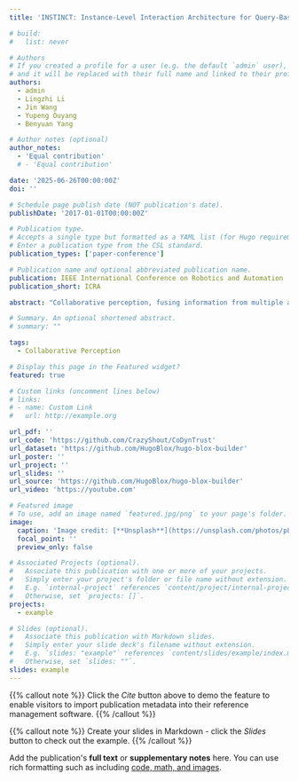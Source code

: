 ```yaml
---
title: 'INSTINCT: Instance-Level Interaction Architecture for Query-Based Collaborative Perception'

# build:
#   list: never

# Authors
# If you created a profile for a user (e.g. the default `admin` user), write the username (folder name) here
# and it will be replaced with their full name and linked to their profile.
authors:
  - admin
  - Lingzhi Li
  - Jin Wang
  - Yupeng Ouyang
  - Benyuan Yang

# Author notes (optional)
author_notes:
  - 'Equal contribution'
  # - 'Equal contribution'

date: '2025-06-26T00:00:00Z'
doi: ''

# Schedule page publish date (NOT publication's date).
publishDate: '2017-01-01T00:00:00Z'

# Publication type.
# Accepts a single type but formatted as a YAML list (for Hugo requirements).
# Enter a publication type from the CSL standard.
publication_types: ['paper-conference']

# Publication name and optional abbreviated publication name.
publication: IEEE International Conference on Robotics and Automation
publication_short: ICRA

abstract: "Collaborative perception, fusing information from multiple agents, can extend perception range so as to improve perception performance. However, temporal asynchrony in real-world environments, caused by communication delays, clock misalignment, or sampling configuration differences, can lead to information mismatches. If this is not well handled, then the collaborative performance is patchy, and what's worse safety accidents may occur. To tackle this challenge, we propose CoDynTrust, an uncertainty-encoded asynchronous fusion perception framework that is robust to the information mismatches caused by temporal asynchrony. CoDynTrust generates dynamic feature trust modulus (DFTM) for each region of interest by modeling aleatoric and epistemic uncertainty as well as selectively suppressing or retaining single-vehicle features, thereby mitigating information mismatches. We then design a multi-scale fusion module to handle multi-scale feature maps processed by DFTM. Compared to existing works that also consider asynchronous collaborative perception, CoDynTrust combats various low-quality information in temporally asynchronous scenarios and allows uncertainty to be propagated to downstream tasks such as planning and control. Experimental results demonstrate that CoDynTrust significantly reduces performance degradation caused by temporal asynchrony across multiple datasets, achieving state-of-the-art detection performance even with temporal asynchrony. The code is available at https://github.com/CrazyShout/CoDynTrust."

# Summary. An optional shortened abstract.
# summary: ""

tags:
  - Collaborative Perception

# Display this page in the Featured widget?
featured: true

# Custom links (uncomment lines below)
# links:
# - name: Custom Link
#   url: http://example.org

url_pdf: ''
url_code: 'https://github.com/CrazyShout/CoDynTrust'
url_dataset: 'https://github.com/HugoBlox/hugo-blox-builder'
url_poster: ''
url_project: ''
url_slides: ''
url_source: 'https://github.com/HugoBlox/hugo-blox-builder'
url_video: 'https://youtube.com'

# Featured image
# To use, add an image named `featured.jpg/png` to your page's folder.
image:
  caption: 'Image credit: [**Unsplash**](https://unsplash.com/photos/pLCdAaMFLTE)'
  focal_point: ''
  preview_only: false

# Associated Projects (optional).
#   Associate this publication with one or more of your projects.
#   Simply enter your project's folder or file name without extension.
#   E.g. `internal-project` references `content/project/internal-project/index.md`.
#   Otherwise, set `projects: []`.
projects:
  - example

# Slides (optional).
#   Associate this publication with Markdown slides.
#   Simply enter your slide deck's filename without extension.
#   E.g. `slides: "example"` references `content/slides/example/index.md`.
#   Otherwise, set `slides: ""`.
slides: example
---
```


{{% callout note %}}
Click the _Cite_ button above to demo the feature to enable visitors to import publication metadata into their reference management software.
{{% /callout %}}

{{% callout note %}}
Create your slides in Markdown - click the _Slides_ button to check out the example.
{{% /callout %}}

Add the publication's **full text** or **supplementary notes** here. You can use rich formatting such as including [code, math, and images](https://docs.hugoblox.com/content/writing-markdown-latex/).
